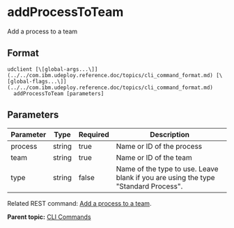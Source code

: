 # addProcessToTeam

Add a process to a team

## Format

```
udclient [\[global-args...\]](../../com.ibm.udeploy.reference.doc/topics/cli_command_format.md) [\[global-flags...\]](../../com.ibm.udeploy.reference.doc/topics/cli_command_format.md)
  addProcessToTeam [parameters]
```

## Parameters

|Parameter|Type|Required|Description|
|---------|----|--------|-----------|
|process|string|true|Name or ID of the process|
|team|string|true|Name or ID of the team|
|type|string|false|Name of the type to use. Leave blank if you are using the type "Standard Process".|

Related REST command: [Add a process to a team](rest_cli_process_teams_put.md).

**Parent topic:** [CLI Commands](../../com.ibm.udeploy.reference.doc/topics/cli_commands.md)

